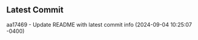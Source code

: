 
## Latest Commit
aa17469 - Update README with latest commit info (2024-09-04 10:25:07 -0400) <Yunxi-Zhou>
